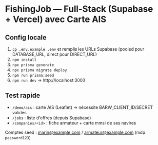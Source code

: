 
# FishingJob — Full-Stack (Supabase + Vercel) avec Carte AIS

## Config locale
1. `cp .env.example .env` et remplis les URLs Supabase (pooled pour DATABASE_URL, direct pour DIRECT_URL)
2. `npm install`
3. `npx prisma generate`
4. `npx prisma migrate deploy`
5. `npm run prisma:seed`
6. `npm run dev` → http://localhost:3000

## Test rapide
- `/demo/ais` : carte AIS (Leaflet) → nécessite BARW_CLIENT_ID/SECRET valides
- `/jobs` : liste d'offres (depuis Supabase)
- `/companies/<id>` : fiche armateur + carte mmsi de ses navires

Comptes seed : marin@example.com / armateur@example.com (mdp `password123`)
